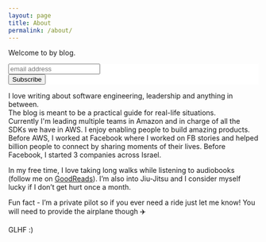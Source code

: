 ```yaml
---
layout: page
title: About
permalink: /about/
---
```


Welcome to by blog.

<!-- Begin Mailchimp Signup Form -->
<link href="//cdn-images.mailchimp.com/embedcode/horizontal-slim-10_7.css" rel="stylesheet" type="text/css">
<style type="text/css">
	#mc_embed_signup{background:#fff; clear:left; font:14px Helvetica,Arial,sans-serif; width:100%;}
	/* Add your own Mailchimp form style overrides in your site stylesheet or in this style block.
	   We recommend moving this block and the preceding CSS link to the HEAD of your HTML file. */
</style>
<div id="mc_embed_signup">
<form action="https://gmail.us7.list-manage.com/subscribe/post?u=7e3c7518fa2c6fb65546122a8&amp;id=0d3a934353" method="post" id="mc-embedded-subscribe-form" name="mc-embedded-subscribe-form" class="validate" target="_blank" novalidate>
    <div id="mc_embed_signup_scroll">
	<input type="email" value="" name="EMAIL" class="email" id="mce-EMAIL" placeholder="email address" required>
    <!-- real people should not fill this in and expect good things - do not remove this or risk form bot signups-->
    <div style="position: absolute; left: -5000px;" aria-hidden="true"><input type="text" name="b_7e3c7518fa2c6fb65546122a8_0d3a934353" tabindex="-1" value=""></div>
    <div class="clear"><input type="submit" value="Subscribe" name="subscribe" id="mc-embedded-subscribe" class="button"></div>
    </div>
</form>
</div>

<!--End mc_embed_signup-->

I love writing about software engineering, leadership and anything in between.  
The blog is meant to be a practical guide for real-life situations.  
Currently I'm leading multiple teams in Amazon and in charge of all the SDKs we have in AWS. I enjoy enabling people to build amazing products.  
Before AWS, I worked at Facebook where I worked on FB stories and helped billion people to connect by sharing moments of their lives. Before Facebook, I started 3 companies across Israel.

In my free time, I love taking long walks while listening to audiobooks (follow me on [GoodReads](http://goodreads.com/sagivo)). I’m also into Jiu-Jitsu and I consider myself lucky if I don’t get hurt once a month.

Fun fact - I’m a private pilot so if you ever need a ride just let me know! You will need to provide the airplane though ✈️

GLHF :)
